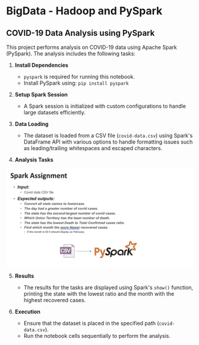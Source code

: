 # BigData - Hadoop and PySpark

## COVID-19 Data Analysis using PySpark

This project performs analysis on COVID-19 data using Apache Spark (PySpark). The analysis includes the following tasks:

1. **Install Dependencies**
   - `pyspark` is required for running this notebook.
   - Install PySpark using: `pip install pyspark`

2. **Setup Spark Session**
   - A Spark session is initialized with custom configurations to handle large datasets efficiently.

3. **Data Loading**
   - The dataset is loaded from a CSV file (`covid-data.csv`) using Spark's DataFrame API with various options to handle formatting issues such as leading/trailing whitespaces and escaped characters.

4. **Analysis Tasks**

![task](./PySparkTask.png)

5. **Results**
   - The results for the tasks are displayed using Spark's `show()` function, printing the state with the lowest ratio and the month with the highest recovered cases.

6. **Execution**
   - Ensure that the dataset is placed in the specified path (`covid-data.csv`).
   - Run the notebook cells sequentially to perform the analysis.